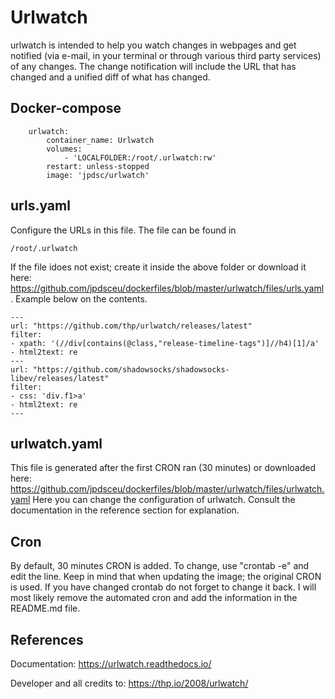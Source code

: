 # Urlwatch

urlwatch is intended to help you watch changes in webpages and get notified (via e-mail, in your terminal or through various third party services) of any changes. The change notification will include the URL that has changed and a unified diff of what has changed.

## Docker-compose

```
    urlwatch:
        container_name: Urlwatch
        volumes:
            - 'LOCALFOLDER:/root/.urlwatch:rw'
        restart: unless-stopped
        image: 'jpdsc/urlwatch'
```

## urls.yaml

Configure the URLs in this file. The file can be found in
```
/root/.urlwatch
```
If the file idoes not exist; create it inside the above folder or download it here: https://github.com/jpdsceu/dockerfiles/blob/master/urlwatch/files/urls.yaml. Example below on the contents.

```
---
url: "https://github.com/thp/urlwatch/releases/latest"
filter:
- xpath: '(//div[contains(@class,"release-timeline-tags")]//h4)[1]/a'
- html2text: re
---
url: "https://github.com/shadowsocks/shadowsocks-libev/releases/latest"
filter:
- css: 'div.f1>a'
- html2text: re
---
```

## urlwatch.yaml
This file is generated after the first CRON ran (30 minutes) or downloaded here: https://github.com/jpdsceu/dockerfiles/blob/master/urlwatch/files/urlwatch.yaml
Here you can change the configuration of urlwatch. Consult the documentation in the reference section for explanation.


## Cron
By default, 30 minutes CRON is added. To change, use "crontab -e" and edit the line.
Keep in mind that when updating the image; the original CRON is used. If you have changed crontab do not forget to change it back.
I will most likely remove the automated cron and add the information in the README.md file.

## References

Documentation: https://urlwatch.readthedocs.io/

Developer and all credits to: https://thp.io/2008/urlwatch/
